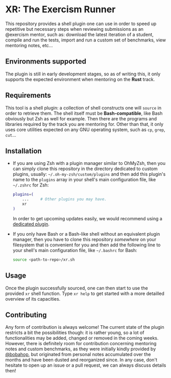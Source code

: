# XR: The Exercism Runner

This repository provides a shell plugin one can use in order to speed up
repetitive but necessary steps when reviewing submissions as an @exercism
mentor, such as: download the latest iteration of a student, compile and run
the tests, import and run a custom set of benchmarks, view mentoring notes,
etc...

## Environments supported

The plugin is still in early development stages, so as of writing this, it only
supports the expected environment when mentoring on the **Rust** track.

## Requirements

This tool is a shell plugin: a collection of shell constructs one will `source`
in order to retrieve them. The shell itself must be **Bash-compatible**, like
Bash obviously but Zsh as well for example. Then there are the programs and
libraries required by the track you are mentoring for. Other than that, it only
uses core utilities expected on any GNU operating system, such as `cp`, `grep`,
`cut`...

## Installation

 * If you are using Zsh with a plugin manager similar to OhMyZsh, then you can
   simply clone this repository in the directory dedicated to custom plugins,
   usually: `~/.oh-my-zsh/custom/plugins` and then add this plugin's name to
   the `plugins` array in your shell's main configuration file, like `~/.zshrc`
   for Zsh:

    ```bash
    plugins=(
        ...     # Other plugins you may have.
        xr
    )
    ```

    In order to get upcoming updates easily, we would recommend using a
    [dedicated plugin](https://github.com/TamCore/autoupdate-oh-my-zsh-plugins).

 * If you only have Bash or a Bash-like shell without an equivalent plugin
   manager, then you have to clone this repository *somewhere* on your
   filesystem that is convenient for you and then add the following line to
   your shell's main configuration file, like `~/.bashrc` for Bash:

   ```bash
   source <path-to-repo>/xr.sh
   ```

## Usage

Once the plugin successfully sourced, one can then start to use the provided
`xr` shell function. Type `xr help` to get started with a more detailled
overview of its capacities.

## Contributing

Any form of contribution is always welcome! The current state of the plugin
restricts a bit the possibilities though: it is rather young, so a lot of
functionalities may be added, changed or removed in the coming weeks. However,
there is definitely room for contribution concerning mentoring notes and custom
benchmarks, as they were initially kindly provided by
[@bobahop](https://github.com/bobahop), but originated from personal notes
accumulated over the months and have been dusted and reorganized since. In any
case, don't hesitate to open up an issue or a pull request, we can always
discuss details then!
